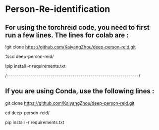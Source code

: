 # Person-Re-identification

## For using the torchreid code, you need to first run a few lines. The lines for colab are :

!git clone https://github.com/KaiyangZhou/deep-person-reid.git

%cd deep-person-reid/

!pip install -r requirements.txt

/*------------------------------------------------------------------*/

## If you are using Conda, use the following lines :

git clone https://github.com/KaiyangZhou/deep-person-reid.git

cd deep-person-reid/

pip install -r requirements.txt

